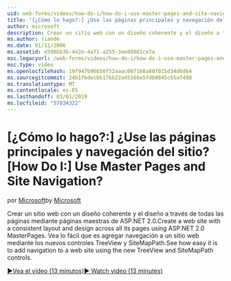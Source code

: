 ```yaml
---
uid: web-forms/videos/how-do-i/how-do-i-use-master-pages-and-site-navigation
title: '[¿Cómo lo hago?:] ¿Use las páginas principales y navegación del sitio? | Microsoft Docs'
author: microsoft
description: Crear un sitio web con un diseño coherente y el diseño a través de todas las páginas mediante páginas maestras de ASP.NET 2.0. Vea lo fácil que es agregar navegación a un sitio web...
ms.author: riande
ms.date: 01/11/2006
ms.assetid: e598bb3b-4e2e-4a71-a255-3ee89061ce7a
msc.legacyurl: /web-forms/videos/how-do-i/how-do-i-use-master-pages-and-site-navigation
msc.type: video
ms.openlocfilehash: 19f947b96b50f52aaac007108a80f015d34d6d64
ms.sourcegitcommit: 24b1f6decbb17bb22a45166e5fdb0845c65af498
ms.translationtype: MT
ms.contentlocale: es-ES
ms.lasthandoff: 03/01/2019
ms.locfileid: "57034322"
---
```

<a name="how-do-i-use-master-pages-and-site-navigation"></a><span data-ttu-id="0f387-105">[¿Cómo lo hago?:] ¿Use las páginas principales y navegación del sitio?</span><span class="sxs-lookup"><span data-stu-id="0f387-105">[How Do I:] Use Master Pages and Site Navigation?</span></span>
====================
<span data-ttu-id="0f387-106">por [Microsoft](https://github.com/microsoft)</span><span class="sxs-lookup"><span data-stu-id="0f387-106">by [Microsoft](https://github.com/microsoft)</span></span>

<span data-ttu-id="0f387-107">Crear un sitio web con un diseño coherente y el diseño a través de todas las páginas mediante páginas maestras de ASP.NET 2.0.</span><span class="sxs-lookup"><span data-stu-id="0f387-107">Create a web site with a consistent layout and design across all its pages using ASP.NET 2.0 MasterPages.</span></span> <span data-ttu-id="0f387-108">Vea lo fácil que es agregar navegación a un sitio web mediante los nuevos controles TreeView y SiteMapPath.</span><span class="sxs-lookup"><span data-stu-id="0f387-108">See how easy it is to add navigation to a web site using the new TreeView and SiteMapPath controls.</span></span>

[<span data-ttu-id="0f387-109">&#9654;Vea el vídeo (13 minutos)</span><span class="sxs-lookup"><span data-stu-id="0f387-109">&#9654; Watch video (13 minutes)</span></span>](https://channel9.msdn.com/Blogs/ASP-NET-Site-Videos/how-do-i-use-master-pages-and-site-navigation)
